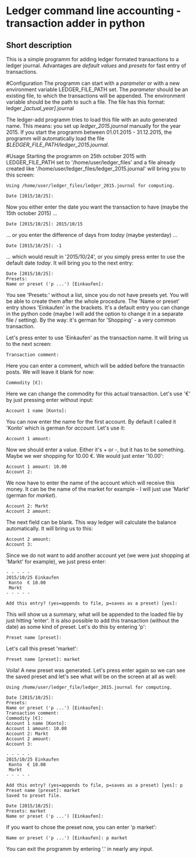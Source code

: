 Ledger command line accounting - transaction adder in python
============================================================

Short description
-----------------

This is a simple programm for adding ledger formated transactions to a ledger journal. Advantages are *default values* and *presets* for fast entry of transactions.


#Configuration
The programm can start with a *parameter* or with a new environment variable LEDGER_FILE_PATH set. The *parameter* should be an existing file, to which the transactions will be appended. The environment variable should be the path to such a file. The file has this format: ledger_*[actual_year]*.journal

The ledger-add programm tries to load this file with an auto generated name. This means: you set up *ledger_2015.journal* manually for the year 2015. If you start the programm between 01.01.2015 - 31.12.2015, the programm will automatically load the file *$LEDGER_FILE_PATH/ledger_2015.journal*.


#Usage
Starting the programm on 25th october 2015 with LEDGER_FILE_PATH set to '/home/user/ledger_files' and a file already created like '/home/user/ledger_files/ledger_2015.journal' will bring you to this screen:

	Using /home/user/ledger_files/ledger_2015.journal for computing.

	Date [2015/10/25]:

Now you either enter the date you want the transaction to have (maybe the 15th october 2015) ...

	Date [2015/10/25]: 2015/10/15

... or you enter the difference of days from *today* (maybe yesterday) ...

	Date [2015/10/25]: -1

... which would result in '2015/10/24', or you simply press enter to use the default date *today*. It will bring you to the next entry:

	Date [2015/10/25]:
	Presets:
	Name or preset ('p ...') [Einkaufen]:

You see 'Presets:' without a list, since you do not have presets yet. You will be able to create them after the whole procedure. The 'Name or preset' entry shows 'Einkaufen' in the brackets. It's a default entry you can change in the python code (maybe I will add the option to change it in a separate file / setting). By the way: it's german for 'Shopping' - a very common transaction.

Let's press enter to use 'Einkaufen' as the transaction name. It will bring us to the next screen:

	Transaction comment:

Here you can enter a comment, which will be added before the transactin posts. We will leave it blank for now:

	Commodity [€]:

Here we can change the commodity for this actual transaction. Let's use '€' by just pressing enter without input:

	Account 1 name [Konto]:

You can now enter the name for the first account. By default I called it 'Konto' which is german for *account*. Let's use it:

	Account 1 amount:

Now we should enter a value. Either it's + or -, but it has to be something. Maybe we wer shopping for 10.00 €. We would just enter '10.00':

	Account 1 amount: 10.00
	Account 2:

We now have to enter the name of the account which will receive this money. It can be the name of the market for example - I will just use 'Markt' (german for *market*).

	Account 2: Markt
	Account 2 amount:

The next field can be blank. This way ledger will calculate the balance automatically. It will bring us to this:

	Account 2 amount:
	Account 3:

Since we do not want to add another account yet (we were just shopping at 'Markt' for example), we just press enter:

	- - - - -
	2015/10/25 Einkaufen
	 Konto  € 10.00
	 Markt
	- - - - -

	Add this entry? (yes=appends to file, p=saves as a preset) [yes]:

This will show us a summary, what will be appended to the loaded file by just hitting 'enter'. It is also possible to add this transaction (without the date) as some kind of preset. Let's do this by entering 'p':

	Preset name [preset]:

Let's call this preset 'market':

	Preset name [preset]: market

Voila! A new preset was generated. Let's press enter again so we can see the saved preset and let's see what will be on the screen at all as well:

	Using /home/user/ledger_file/ledger_2015.journal for computing.

	Date [2015/10/25]:
	Presets:
	Name or preset ('p ...') [Einkaufen]:
	Transaction comment:
	Commodity [€]:
	Account 1 name [Konto]:
	Account 1 amount: 10.00
	Account 2: Markt
	Account 2 amount:
	Account 3:

	- - - - -
	2015/10/25 Einkaufen
	 Konto  € 10.00
	 Markt
	- - - - -

	Add this entry? (yes=appends to file, p=saves as a preset) [yes]: p
	Preset name [preset]: market
	Saved to preset file.

	Date [2015/10/25]:
	Presets: market
	Name or preset ('p ...') [Einkaufen]:

If you want to chose the preset now, you can enter 'p market':

	Name or preset ('p ...') [Einkaufen]: p market

You can exit the programm by entering '.' in nearly any input.